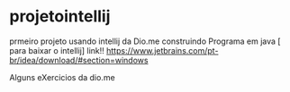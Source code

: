 # projetointellij
prmeiro projeto usando intellij da Dio.me construindo Programa em java 
[ para baixar o intellij]
link!!
https://www.jetbrains.com/pt-br/idea/download/#section=windows

Alguns eXercicios da dio.me
